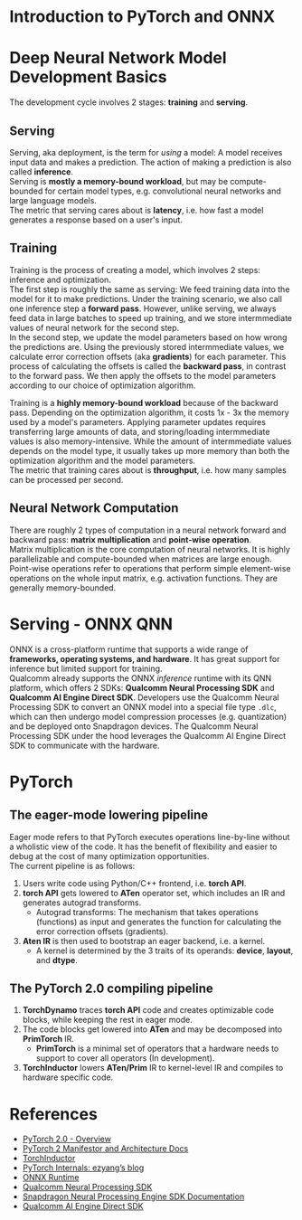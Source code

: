 # Introduction to PyTorch and ONNX


# Deep Neural Network Model Development Basics

The development cycle involves 2 stages: **training** and **serving**.  

## Serving
Serving, aka deployment, is the term for *using* a model: A model receives input data and makes a prediction.
The action of making a prediction is also called **inference**.  
Serving is **mostly a memory-bound workload**, but may be compute-bounded for certain model types,
e.g. convolutional neural networks and large language models.  
The metric that serving cares about is **latency**, i.e. how fast a model generates a response based on a user's input.

## Training
Training is the process of creating a model, which involves 2 steps: inference and optimization.  
The first step is roughly the same as serving: We feed training data into the model for it to make predictions.
Under the training scenario, we also call one inference step a **forward pass**.
However, unlike serving, we always feed data in large batches to speed up training, 
and we store intermmediate values of neural network for the second step.  
In the second step, we update the model parameters based on how wrong the predictions are.
Using the previously stored intermmediate values, we calculate error correction offsets (aka **gradients**) for each parameter.
This process of calculating the offsets is called the **backward pass**, in contrast to the forward pass.
We then apply the offsets to the model parameters according to our choice of optimization algorithm.

Training is a **highly memory-bound workload** because of the backward pass.
Depending on the optimization algorithm, it costs 1x - 3x the memory used by a model's parameters.
Applying parameter updates requires transferring large amounts of data,
and storing/loading intermmediate values is also memory-intensive.
While the amount of intermmediate values depends on the model type,
it usually takes up more memory than both the optimization algorithm and the model parameters.  
The metric that training cares about is **throughput**, i.e. how many samples can be processed per second.

## Neural Network Computation
There are roughly 2 types of computation in a neural network forward and backward pass:
**matrix multiplication** and **point-wise operation**.  
Matrix multiplication is the core computation of neural networks.
It is highly parallelizable and compute-bounded when matrices are large enough.
Point-wise operations refer to operations that perform simple element-wise operations on the whole input matrix,
e.g. activation functions. They are generally memory-bounded.


# Serving - ONNX QNN

ONNX is a cross-platform runtime that supports a wide range of **frameworks, operating systems, and hardware**.
It has great support for inference but limited support for training.  
Qualcomm already supports the ONNX _inference_ runtime with its QNN platform, which offers 2 SDKs:
**Qualcomm Neural Processing SDK** and **Qualcomm AI Engine Direct SDK**.
Developers use the Qualcomm Neural Processing SDK to convert an ONNX model into a special file type `.dlc`,
which can then undergo model compression processes (e.g. quantization) and be deployed onto Snapdragon devices.
The Qualcomm Neural Processing SDK under the hood leverages the Qualcomm AI Engine Direct SDK to communicate with the hardware.  


# PyTorch

## The eager-mode lowering pipeline

Eager mode refers to that PyTorch executes operations line-by-line without a wholistic view of the code.
It has the benefit of flexibility and easier to debug at the cost of many optimization opportunities.  
The current pipeline is as follows:
<!--- This newline is needed to correctly render a numbered list --->

1. Users write code using Python/C++ frontend, i.e. **torch API**.
1. **torch API** gets lowered to **ATen** operator set, which includes an IR and generates autograd transforms.
   - Autograd transforms: The mechanism that takes operations (functions) as input
     and generates the function for calculating the error correction offsets (gradients).
1. **Aten IR** is then used to bootstrap an eager backend, i.e. a kernel.
   - A kernel is determined by the 3 traits of its operands: **device**, **layout**, and **dtype**.

## The PyTorch 2.0 compiling pipeline

1. **TorchDynamo** traces **torch API** code and creates optimizable code blocks, while keeping the rest in eager mode.
1. The code blocks get lowered into **ATen** and may be decomposed into **PrimTorch** IR.
   - **PrimTorch** is a minimal set of operators that a hardware needs to support to cover all operators (In development).
1. **TorchInductor** lowers **ATen/Prim** IR to kernel-level IR and compiles to hardware specific code.

# References

- [PyTorch 2.0 - Overview](https://pytorch.org/get-started/pytorch-2.0/#technology-overview)
- [PyTorch 2 Manifestor and Architecture Docs](https://dev-discuss.pytorch.org/t/pytorch-2-0-manifesto-and-architecture-docs/896)
- [TorchInductor](https://dev-discuss.pytorch.org/t/torchinductor-a-pytorch-native-compiler-with-define-by-run-ir-and-symbolic-shapes/747)
- [PyTorch Internals: ezyang’s blog](blog.ezyang.com/2019/05/pytorch-internals/)
- [ONNX Runtime](https://onnxruntime.ai/about.html)
- [Qualcomm Neural Processing SDK](https://developer.qualcomm.com/software/qualcomm-neural-processing-sdk/getting-started)
- [Snapdragon Neural Processing Engine SDK Documentation](https://docs.qualcomm.com/bundle/publicresource/topics/80-63442-2/overview.html)
- [Qualcomm AI Engine Direct SDK](https://developer.qualcomm.com/software/qualcomm-ai-engine-direct-sdk)
